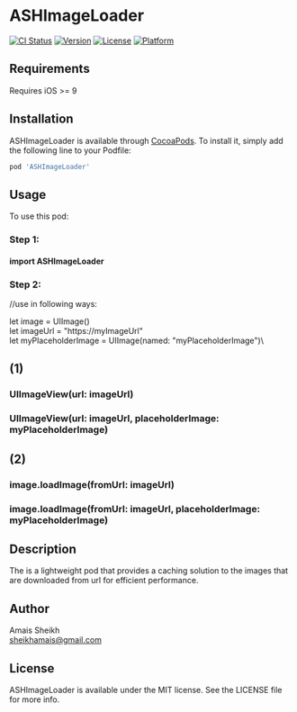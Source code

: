 # ASHImageLoader

[![CI Status](https://img.shields.io/travis/sheikhamais@gmail.com/ASHImageLoader.svg?style=flat)](https://travis-ci.org/sheikhamais@gmail.com/ASHImageLoader)
[![Version](https://img.shields.io/cocoapods/v/ASHImageLoader.svg?style=flat)](https://cocoapods.org/pods/ASHImageLoader)
[![License](https://img.shields.io/cocoapods/l/ASHImageLoader.svg?style=flat)](https://cocoapods.org/pods/ASHImageLoader)
[![Platform](https://img.shields.io/cocoapods/p/ASHImageLoader.svg?style=flat)](https://cocoapods.org/pods/ASHImageLoader)


## Requirements

Requires iOS >= 9


## Installation

ASHImageLoader is available through [CocoaPods](https://cocoapods.org). To install
it, simply add the following line to your Podfile:

```ruby
pod 'ASHImageLoader'
```

## Usage

To use this pod:

### Step 1:
#### import ASHImageLoader

### Step 2:
//use in following ways:

let image = UIImage()\
let imageUrl = "https://myImageUrl" \
let myPlaceholderImage = UIImage(named: "myPlaceholderImage")\

## (1)
### UIImageView(url: imageUrl)
### UIImageView(url: imageUrl, placeholderImage: myPlaceholderImage)

## (2)
### image.loadImage(fromUrl: imageUrl)
### image.loadImage(fromUrl: imageUrl, placeholderImage: myPlaceholderImage)


## Description

The is a lightweight pod that provides a caching solution to the images that are downloaded from url for efficient performance.


## Author

Amais Sheikh \
sheikhamais@gmail.com


## License

ASHImageLoader is available under the MIT license. See the LICENSE file for more info.

